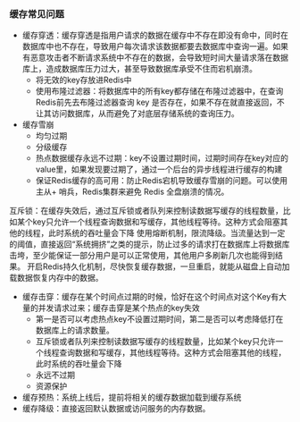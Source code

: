 ### 缓存常见问题

+ 缓存穿透：缓存穿透是指用户请求的数据在缓存中不存在即没有命中，同时在数据库中也不存在，导致用户每次请求该数据都要去数据库中查询一遍。如果有恶意攻击者不断请求系统中不存在的数据，会导致短时间大量请求落在数据库上，造成数据库压力过大，甚至导致数据库承受不住而宕机崩溃。
  + 将无效的key存放进Redis中
  + 使用布隆过滤器：将数据库中的所有key都存储在布隆过滤器中，在查询Redis前先去布隆过滤器查询 key 是否存在，如果不存在就直接返回，不让其访问数据库，从而避免了对底层存储系统的查询压力。
+ 缓存雪崩
  + 均匀过期
  + 分级缓存
  + 热点数据缓存永远不过期：key不设置过期时间，过期时间存在key对应的value里，如果发现要过期了，通过一个后台的异步线程进行缓存的构建
  + 保证Redis缓存的高可用：防止Redis宕机导致缓存雪崩的问题。可以使用 主从+ 哨兵，Redis集群来避免 Redis 全盘崩溃的情况。

互斥锁：在缓存失效后，通过互斥锁或者队列来控制读数据写缓存的线程数量，比如某个key只允许一个线程查询数据和写缓存，其他线程等待。这种方式会阻塞其他的线程，此时系统的吞吐量会下降
使用熔断机制，限流降级。当流量达到一定的阈值，直接返回“系统拥挤”之类的提示，防止过多的请求打在数据库上将数据库击垮，至少能保证一部分用户是可以正常使用，其他用户多刷新几次也能得到结果。
开启Redis持久化机制，尽快恢复缓存数据，一旦重启，就能从磁盘上自动加载数据恢复内存中的数据。

+ 缓存击穿：缓存在某个时间点过期的时候，恰好在这个时间点对这个Key有大量的并发请求过来；缓存击穿是某个热点的key失效
  + 第一是否可以考虑热点key不设置过期时间，第二是否可以考虑降低打在数据库上的请求数量。
  + 互斥锁或者队列来控制读数据写缓存的线程数量，比如某个key只允许一个线程查询数据和写缓存，其他线程等待。这种方式会阻塞其他的线程，此时系统的吞吐量会下降
  + 永远不过期
  + 资源保护
+ 缓存预热：系统上线后，提前将相关的缓存数据加载到缓存系统
+ 缓存降级：直接返回默认数据或访问服务的内存数据。
